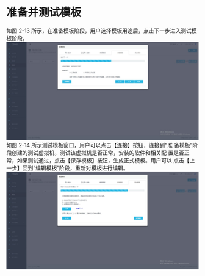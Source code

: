 # **准备并测试模板**

如图 2-13 所示，在准备模板阶段，用户选择模板用途后，点击下一步进入测试模板阶段。![](/assets/准备模板窗口.jpg)如图 2-14 所示测试模板窗口，用户可以点击【连接】按钮，连接到“准 备模板”阶段创建的测试虚拟机，测试该虚拟机是否正常，安装的软件和相关配 置是否正常，如果测试通过，点击【保存模板】按钮，生成正式模板。用户可以 点击【上一步】回到“编辑模板”阶段，重新对模板进行编辑。![](/assets/测试模板窗口.jpg)

